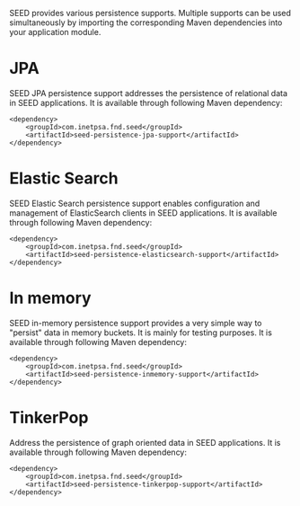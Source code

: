 SEED provides various persistence supports. Multiple supports can be used simultaneously 
by importing the corresponding Maven dependencies into your application module.

# JPA

SEED JPA persistence support addresses the persistence of relational data in SEED applications. It is available through 
following Maven dependency:

    <dependency>
        <groupId>com.inetpsa.fnd.seed</groupId>
        <artifactId>seed-persistence-jpa-support</artifactId>
    </dependency>

# Elastic Search

SEED Elastic Search persistence support enables configuration and management of ElasticSearch clients in SEED applications. 
It is available through following Maven dependency:

    <dependency>
        <groupId>com.inetpsa.fnd.seed</groupId>
        <artifactId>seed-persistence-elasticsearch-support</artifactId>
    </dependency>

# In memory

SEED in-memory persistence support provides a very simple way to "persist" data in memory buckets. It is mainly for
testing purposes. It is available through following Maven dependency:

    <dependency>
        <groupId>com.inetpsa.fnd.seed</groupId>
        <artifactId>seed-persistence-inmemory-support</artifactId>
    </dependency>

# TinkerPop

Address the persistence of graph oriented data in SEED applications. It is available through following Maven dependency:

    <dependency>
        <groupId>com.inetpsa.fnd.seed</groupId>
        <artifactId>seed-persistence-tinkerpop-support</artifactId>
    </dependency>

